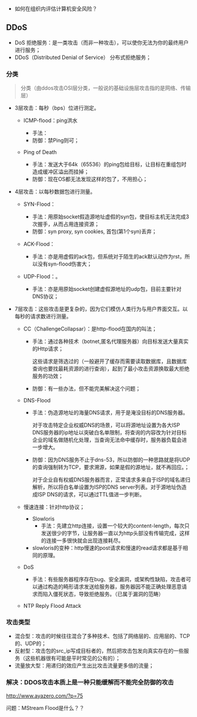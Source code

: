 

- 如何在组织内评估计算机安全风险？


## DDoS

- DoS 拒绝服务：是一类攻击（而非一种攻击），可以使你无法为你的最终用户进行服务；
- DDoS（Distributed Denial of Service） 分布式拒绝服务；

### 分类

> 分类（由ddos攻击OSI层分类，一般说的基础设施层攻击指的是网络、传输层）

- 3层攻击：每秒（bps）位进行测定。
	- ICMP-flood：ping洪水
		- 手法：
		- 防御：禁Ping则可；
	
	- Ping of Death
		- 手法：发送大于64k（65536）的ping包给目标，让目标在重组包时造成缓冲区溢出而挂掉；
		- 防御：现在OS都无法发现这样的包了，不用担心；
			

- 4层攻击：以每秒数据包进行测量。
	- SYN-Flood：	
		- 手法：用原始socket假造源地址虚假的syn包，使目标主机无法完成3次握手，从而占用连接资源；   
		- 防御：syn proxy, syn cookies, 首包(第1个syn)丢弃；
	
	- ACK-Flood：
		- 手法：亦是用虚假的ack包，但系统对于陌生的ack默认动作为rst，所以没有syn-flood伤害大；
		
	- UDP-Flood：。
		- 手法：亦是用原始socket创建虚假源地址的udp包，目前主要针对DNS协议；
			
		
		
- 7层攻击：这些攻击是更复杂的，因为它们模仿人类行为与用户界面交互。以每秒的请求数进行测量。
	- CC（ChallengeCollapsar）：是http-flood在国内的叫法；
		- 手法：通过各种技术（botnet,匿名代理服务器）向目标发送大量真实的Http请求；  
			 
			这些请求是筛选过的（一般避开了缓存而需要读取数据库，且数据库查询也要找最耗资源的进行查询），起到了最小攻击资源换取最大拒绝服务的功效；
				
		- 防御：有一些办法，但不能完美解决这个问题；
			
	- DNS-Flood
		- 手法：伪造源地址的海量DNS请求，用于是淹没目标的DNS服务器。
		
			对于攻击特定企业权威DNS的场景，可以将源地址设置为各大ISP DNS服务器的ip地址以突破白名单限制，将查询的内容改为针对目标企业的域名做随机化处理，当查询无法命中缓存时，服务器负载会进一步增大。
				
		- 防御：因为DNS服务不止于dns-53，所以防御的一种思路就是将UDP的查询强制转为TCP，要求溯源，如果是假的源地址，就不再回应。；
			
			对于企业自有权威DNS服务器而言，正常请求多来自于ISP的域名递归解析，所以将白名单设置为ISP的DNS server列表。对于源地址伪造成ISP DNS的请求，可以通过TTL值进一步判断。
		
	- 慢速连接：针对http协议；
		- Slowloris
			- 手法：先建立http连接，设置一个较大的content-length，每次只发送很少的字节，让服务器一直以为http头部没有传输完成，这样的连接一多很快就会出现连接耗尽。
		- slowloris的变种：http慢速的post请求和慢速的read请求都是基于相同的原理。
		
	- DoS
		- 手法：有些服务器程序存在bug、安全漏洞，或架构性缺陷，攻击者可以通过构造的畸形请求发送给服务器，服务器因不能正确处理恶意请求而陷入僵死状态，导致拒绝服务。（已属于漏洞的范畴）
		
	- NTP Reply Flood Attack
		

### 攻击类型

- 混合型：攻击的时候往往混合了多种技术、包括了网络层的、应用层的、TCP的、UDP的；
- 反射型：攻击包的src_ip写成目标者的，然后把攻击包发向真实存在的一些服务（这些机器很有可能是平时常见的公有的）；
- 流量放大型：用递归的效应产生出比攻击流量更多倍的流量；
	
	
		

### 解决：DDOS攻击本质上是一种只能缓解而不能完全防御的攻击



http://www.ayazero.com/?p=75
	
问题：MStream Flood是什么？？
